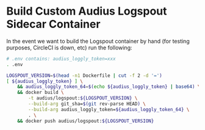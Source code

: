 # Build Custom Audius Logspout Sidecar Container

In the event we want to build the Logspout container by hand
(for testing purposes, CircleCI is down, etc) run the following:

```bash
# .env contains: audius_loggly_token=xxx
. .env

LOGSPOUT_VERSION=$(head -n1 Dockerfile | cut -f 2 -d '=')
[ ${audius_loggly_token} ] \
    && audius_loggly_token_64=$(echo ${audius_loggly_token} | base64) \
    && docker build \
        -t audius/logspout:${LOGSPOUT_VERSION} \
        --build-arg git_sha=$(git rev-parse HEAD) \
        --build-arg audius_loggly_token=${audius_loggly_token_64} \
        . \
    && docker push audius/logspout:${LOGSPOUT_VERSION}
```
